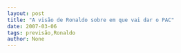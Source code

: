 ```yaml
---
layout: post
title: "A visão de Ronaldo sobre em que vai dar o PAC"
date: 2007-03-06
tags: previsão,Ronaldo
author: None
---
```

 